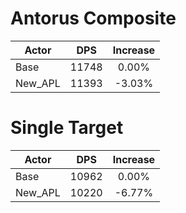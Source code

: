 # Antorus Composite
| Actor | DPS | Increase |
|---|:---:|:---:|
|Base|11748|0.00%|
|New_APL|11393|-3.03%|

# Single Target
| Actor | DPS | Increase |
|---|:---:|:---:|
|Base|10962|0.00%|
|New_APL|10220|-6.77%|
